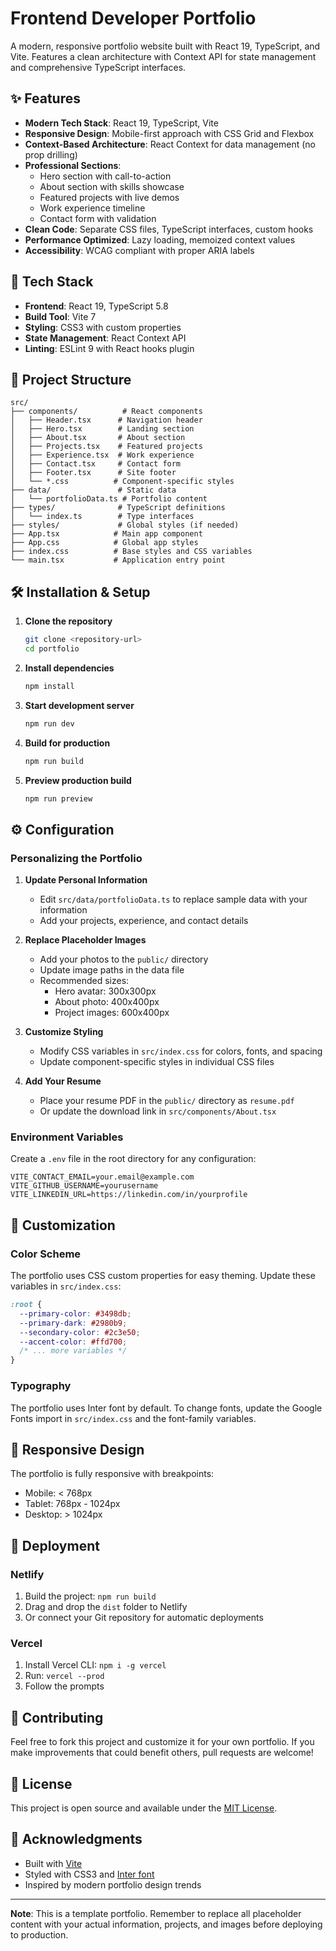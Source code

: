 # Frontend Developer Portfolio

A modern, responsive portfolio website built with React 19, TypeScript, and Vite. Features a clean architecture with Context API for state management and comprehensive TypeScript interfaces.

## ✨ Features

- **Modern Tech Stack**: React 19, TypeScript, Vite
- **Responsive Design**: Mobile-first approach with CSS Grid and Flexbox
- **Context-Based Architecture**: React Context for data management (no prop drilling)
- **Professional Sections**:
  - Hero section with call-to-action
  - About section with skills showcase
  - Featured projects with live demos
  - Work experience timeline
  - Contact form with validation
- **Clean Code**: Separate CSS files, TypeScript interfaces, custom hooks
- **Performance Optimized**: Lazy loading, memoized context values
- **Accessibility**: WCAG compliant with proper ARIA labels

## 🚀 Tech Stack

- **Frontend**: React 19, TypeScript 5.8
- **Build Tool**: Vite 7
- **Styling**: CSS3 with custom properties
- **State Management**: React Context API
- **Linting**: ESLint 9 with React hooks plugin

## 📁 Project Structure

```
src/
├── components/          # React components
│   ├── Header.tsx      # Navigation header
│   ├── Hero.tsx        # Landing section
│   ├── About.tsx       # About section
│   ├── Projects.tsx    # Featured projects
│   ├── Experience.tsx  # Work experience
│   ├── Contact.tsx     # Contact form
│   ├── Footer.tsx      # Site footer
│   └── *.css          # Component-specific styles
├── data/               # Static data
│   └── portfolioData.ts # Portfolio content
├── types/              # TypeScript definitions
│   └── index.ts        # Type interfaces
├── styles/             # Global styles (if needed)
├── App.tsx            # Main app component
├── App.css            # Global app styles
├── index.css          # Base styles and CSS variables
└── main.tsx           # Application entry point
```

## 🛠️ Installation & Setup

1. **Clone the repository**

   ```bash
   git clone <repository-url>
   cd portfolio
   ```

2. **Install dependencies**

   ```bash
   npm install
   ```

3. **Start development server**

   ```bash
   npm run dev
   ```

4. **Build for production**

   ```bash
   npm run build
   ```

5. **Preview production build**
   ```bash
   npm run preview
   ```

## ⚙️ Configuration

### Personalizing the Portfolio

1. **Update Personal Information**

   - Edit `src/data/portfolioData.ts` to replace sample data with your information
   - Add your projects, experience, and contact details

2. **Replace Placeholder Images**

   - Add your photos to the `public/` directory
   - Update image paths in the data file
   - Recommended sizes:
     - Hero avatar: 300x300px
     - About photo: 400x400px
     - Project images: 600x400px

3. **Customize Styling**

   - Modify CSS variables in `src/index.css` for colors, fonts, and spacing
   - Update component-specific styles in individual CSS files

4. **Add Your Resume**
   - Place your resume PDF in the `public/` directory as `resume.pdf`
   - Or update the download link in `src/components/About.tsx`

### Environment Variables

Create a `.env` file in the root directory for any configuration:

```env
VITE_CONTACT_EMAIL=your.email@example.com
VITE_GITHUB_USERNAME=yourusername
VITE_LINKEDIN_URL=https://linkedin.com/in/yourprofile
```

## 🎨 Customization

### Color Scheme

The portfolio uses CSS custom properties for easy theming. Update these variables in `src/index.css`:

```css
:root {
  --primary-color: #3498db;
  --primary-dark: #2980b9;
  --secondary-color: #2c3e50;
  --accent-color: #ffd700;
  /* ... more variables */
}
```

### Typography

The portfolio uses Inter font by default. To change fonts, update the Google Fonts import in `src/index.css` and the font-family variables.

## 📱 Responsive Design

The portfolio is fully responsive with breakpoints:

- Mobile: < 768px
- Tablet: 768px - 1024px
- Desktop: > 1024px

## 🚀 Deployment

### Netlify

1. Build the project: `npm run build`
2. Drag and drop the `dist` folder to Netlify
3. Or connect your Git repository for automatic deployments

### Vercel

1. Install Vercel CLI: `npm i -g vercel`
2. Run: `vercel --prod`
3. Follow the prompts

## 🤝 Contributing

Feel free to fork this project and customize it for your own portfolio. If you make improvements that could benefit others, pull requests are welcome!

## 📄 License

This project is open source and available under the [MIT License](LICENSE).

## 🙏 Acknowledgments

- Built with [Vite](https://vitejs.dev/)
- Styled with CSS3 and [Inter font](https://fonts.google.com/specimen/Inter)
- Inspired by modern portfolio design trends

---

**Note**: This is a template portfolio. Remember to replace all placeholder content with your actual information, projects, and images before deploying to production.
